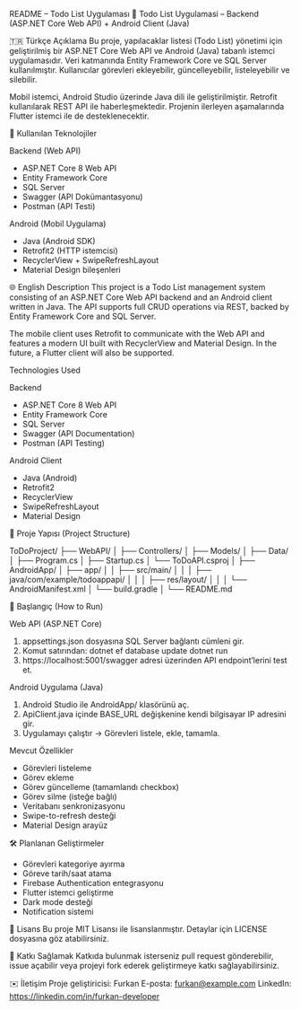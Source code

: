 README – Todo List Uygulaması
📝 Todo List Uygulamasi – Backend (ASP.NET Core Web API) + Android Client (Java)

🇹🇷 Türkçe Açıklama
Bu proje, yapılacaklar listesi (Todo List) yönetimi için geliştirilmiş bir ASP.NET Core Web API ve Android (Java) tabanlı istemci uygulamasıdır.
Veri katmanında Entity Framework Core ve SQL Server kullanılmıştır. Kullanıcılar görevleri ekleyebilir, güncelleyebilir, listeleyebilir ve silebilir.

Mobil istemci, Android Studio üzerinde Java dili ile geliştirilmiştir. Retrofit kullanılarak REST API ile haberleşmektedir.
Projenin ilerleyen aşamalarında Flutter istemci ile de desteklenecektir.

🔧 Kullanılan Teknolojiler

Backend (Web API)
- ASP.NET Core 8 Web API
- Entity Framework Core
- SQL Server
- Swagger (API Dokümantasyonu)
- Postman (API Testi)

Android (Mobil Uygulama)
- Java (Android SDK)
- Retrofit2 (HTTP istemcisi)
- RecyclerView + SwipeRefreshLayout
- Material Design bileşenleri

🌐 English Description
This project is a Todo List management system consisting of an ASP.NET Core Web API backend and an Android client written in Java.
The API supports full CRUD operations via REST, backed by Entity Framework Core and SQL Server.

The mobile client uses Retrofit to communicate with the Web API and features a modern UI built with RecyclerView and Material Design.
In the future, a Flutter client will also be supported.

Technologies Used

Backend
- ASP.NET Core 8 Web API
- Entity Framework Core
- SQL Server
- Swagger (API Documentation)
- Postman (API Testing)

Android Client
- Java (Android)
- Retrofit2
- RecyclerView
- SwipeRefreshLayout
- Material Design

📂 Proje Yapısı (Project Structure)

ToDoProject/
├── WebAPI/
│   ├── Controllers/
│   ├── Models/
│   ├── Data/
│   ├── Program.cs
│   ├── Startup.cs
│   └── ToDoAPI.csproj
│
├── AndroidApp/
│   ├── app/
│   │   ├── src/main/
│   │   │   ├── java/com/example/todoappapi/
│   │   │   ├── res/layout/
│   │   │   └── AndroidManifest.xml
│   └── build.gradle
│
└── README.md

🚀 Başlangıç (How to Run)

Web API (ASP.NET Core)
1. appsettings.json dosyasına SQL Server bağlantı cümleni gir.
2. Komut satırından:
   dotnet ef database update
   dotnet run
3. https://localhost:5001/swagger adresi üzerinden API endpoint’lerini test et.

Android Uygulama (Java)
1. Android Studio ile AndroidApp/ klasörünü aç.
2. ApiClient.java içinde BASE_URL değişkenine kendi bilgisayar IP adresini gir.
3. Uygulamayı çalıştır → Görevleri listele, ekle, tamamla.

Mevcut Özellikler
- Görevleri listeleme
- Görev ekleme
- Görev güncelleme (tamamlandı checkbox)
- Görev silme (isteğe bağlı)
- Veritabanı senkronizasyonu
- Swipe-to-refresh desteği
- Material Design arayüz

🛠 Planlanan Geliştirmeler
- Görevleri kategoriye ayırma
- Göreve tarih/saat atama
- Firebase Authentication entegrasyonu
- Flutter istemci geliştirme
- Dark mode desteği
- Notification sistemi

📄 Lisans
Bu proje MIT Lisansı ile lisanslanmıştır. Detaylar için LICENSE dosyasına göz atabilirsiniz.

🤝 Katkı Sağlamak
Katkıda bulunmak isterseniz pull request gönderebilir, issue açabilir veya projeyi fork ederek geliştirmeye katkı sağlayabilirsiniz.

✉️ İletişim
Proje geliştiricisi: Furkan
E-posta: furkan@example.com
LinkedIn: https://linkedin.com/in/furkan-developer
